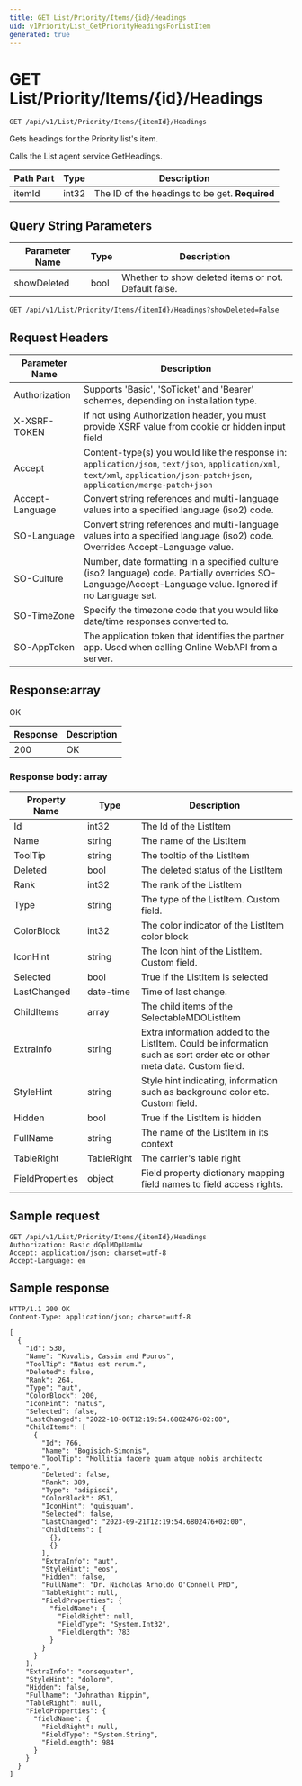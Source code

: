 ```yaml
---
title: GET List/Priority/Items/{id}/Headings
uid: v1PriorityList_GetPriorityHeadingsForListItem
generated: true
---
```


# GET List/Priority/Items/{id}/Headings

```http
GET /api/v1/List/Priority/Items/{itemId}/Headings
```

Gets headings for the Priority list's item.


Calls the List agent service GetHeadings.





| Path Part | Type | Description |
|-----------|------|-------------|
| itemId | int32 | The ID of the headings to be get. **Required** |


## Query String Parameters

| Parameter Name | Type |  Description |
|----------------|------|--------------|
| showDeleted | bool |  Whether to show deleted items or not. Default false. |

```http
GET /api/v1/List/Priority/Items/{itemId}/Headings?showDeleted=False
```


## Request Headers

| Parameter Name | Description |
|----------------|-------------|
| Authorization  | Supports 'Basic', 'SoTicket' and 'Bearer' schemes, depending on installation type. |
| X-XSRF-TOKEN   | If not using Authorization header, you must provide XSRF value from cookie or hidden input field |
| Accept         | Content-type(s) you would like the response in: `application/json`, `text/json`, `application/xml`, `text/xml`, `application/json-patch+json`, `application/merge-patch+json` |
| Accept-Language | Convert string references and multi-language values into a specified language (iso2) code. |
| SO-Language | Convert string references and multi-language values into a specified language (iso2) code. Overrides Accept-Language value. |
| SO-Culture | Number, date formatting in a specified culture (iso2 language) code. Partially overrides SO-Language/Accept-Language value. Ignored if no Language set. |
| SO-TimeZone | Specify the timezone code that you would like date/time responses converted to. |
| SO-AppToken | The application token that identifies the partner app. Used when calling Online WebAPI from a server. |


## Response:array

OK

| Response | Description |
|----------------|-------------|
| 200 | OK |

### Response body: array

| Property Name | Type |  Description |
|----------------|------|--------------|
| Id | int32 | The Id of the ListItem |
| Name | string | The name of the ListItem |
| ToolTip | string | The tooltip of the ListItem |
| Deleted | bool | The deleted status of the ListItem |
| Rank | int32 | The rank of the ListItem |
| Type | string | The type of the ListItem. Custom field. |
| ColorBlock | int32 | The color indicator of the ListItem color block |
| IconHint | string | The Icon hint of the ListItem. Custom field. |
| Selected | bool | True if the ListItem is selected |
| LastChanged | date-time | Time of last change. |
| ChildItems | array | The child items of the SelectableMDOListItem |
| ExtraInfo | string | Extra information added to the ListItem. Could be information such as sort order etc or other meta data. Custom field. |
| StyleHint | string | Style hint indicating, information such as background color etc. Custom field. |
| Hidden | bool | True if the ListItem is hidden |
| FullName | string | The name of the ListItem in its context |
| TableRight | TableRight | The carrier's table right |
| FieldProperties | object | Field property dictionary mapping field names to field access rights. |

## Sample request

```http!
GET /api/v1/List/Priority/Items/{itemId}/Headings
Authorization: Basic dGplMDpUamUw
Accept: application/json; charset=utf-8
Accept-Language: en
```

## Sample response

```http_
HTTP/1.1 200 OK
Content-Type: application/json; charset=utf-8

[
  {
    "Id": 530,
    "Name": "Kuvalis, Cassin and Pouros",
    "ToolTip": "Natus est rerum.",
    "Deleted": false,
    "Rank": 264,
    "Type": "aut",
    "ColorBlock": 200,
    "IconHint": "natus",
    "Selected": false,
    "LastChanged": "2022-10-06T12:19:54.6802476+02:00",
    "ChildItems": [
      {
        "Id": 766,
        "Name": "Bogisich-Simonis",
        "ToolTip": "Mollitia facere quam atque nobis architecto tempore.",
        "Deleted": false,
        "Rank": 389,
        "Type": "adipisci",
        "ColorBlock": 851,
        "IconHint": "quisquam",
        "Selected": false,
        "LastChanged": "2023-09-21T12:19:54.6802476+02:00",
        "ChildItems": [
          {},
          {}
        ],
        "ExtraInfo": "aut",
        "StyleHint": "eos",
        "Hidden": false,
        "FullName": "Dr. Nicholas Arnoldo O'Connell PhD",
        "TableRight": null,
        "FieldProperties": {
          "fieldName": {
            "FieldRight": null,
            "FieldType": "System.Int32",
            "FieldLength": 783
          }
        }
      }
    ],
    "ExtraInfo": "consequatur",
    "StyleHint": "dolore",
    "Hidden": false,
    "FullName": "Johnathan Rippin",
    "TableRight": null,
    "FieldProperties": {
      "fieldName": {
        "FieldRight": null,
        "FieldType": "System.String",
        "FieldLength": 984
      }
    }
  }
]
```